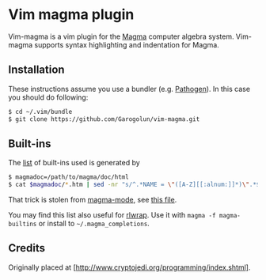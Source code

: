 # Vim magma plugin

Vim-magma is a vim plugin for the [Magma] computer algebra system. Vim-magma supports syntax highlighting and indentation for Magma.

[Magma]: http://magma.maths.usyd.edu.au/magma/

## Installation

These instructions assume you use a bundler (e.g. [Pathogen]). In this case you should do following:

```sh
$ cd ~/.vim/bundle
$ git clone https://github.com/Garogolun/vim-magma.git
```

[Pathogen]: https://github.com/tpope/vim-pathogen

## Built-ins

The [list](magma-builtins) of built-ins used is generated by

```sh
$ magmadoc=/path/to/magma/doc/html
$ cat $magmadoc/*.htm | sed -nr "s/^.*NAME = \"([A-Z][[:alnum:]]*)\".*$/\1/p" | sort > magma-builtins
```

That trick is stolen from [magma-mode], see [this file].

You may find this list also useful for [rlwrap]. Use it with `magma -f magma-builtins` or install to `~/.magma_completions`.

[magma-mode]: https://github.com/ThibautVerron/magma-mode
[this file]: https://raw.githubusercontent.com/ThibautVerron/magma-mode/master/bin/build_completion_table.sh
[rlwrap]: https://github.com/hanslub42/rlwrap

## Credits
Originally placed at [http://www.cryptojedi.org/programming/index.shtml].
